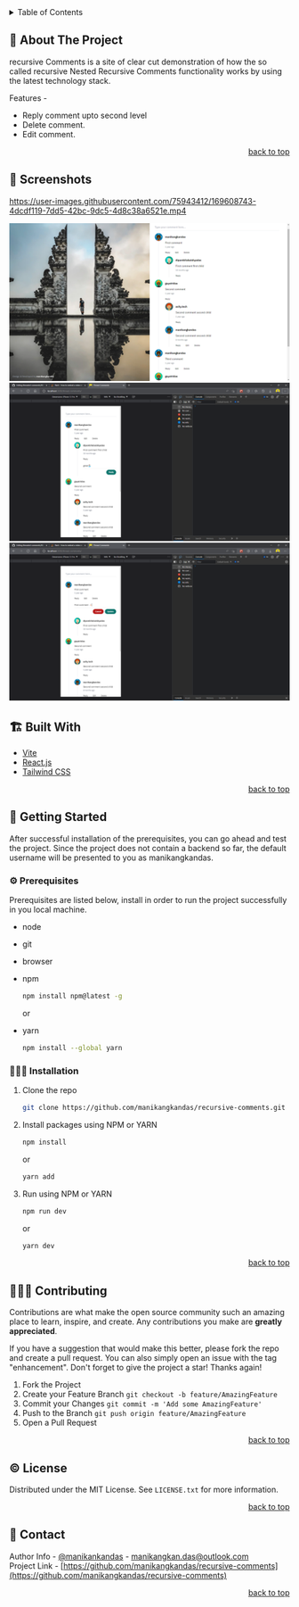 <div id="top"></div>

<!-- TABLE OF CONTENTS -->
<details>
  <summary>Table of Contents</summary>
  <ul>
    <li>
      <a href="https://manikangkandas.github.io/recursive-comments/">View Demo</a>
    </li>
    <li>
      <a href="https://github.com/manikangkandas/recursive-comments/issues">Report Bug</a>
    </li>
    <li>
      <a href="https://github.com/manikangkandas/recursive-comments/issues">Request Feature</a>
    </li>
    <li>
      <a href="#about-the-project">About The Project</a>
      <ul>
        <li><a href="#built-with">Screenshots</a></li>
        <li><a href="#built-with">Built With</a></li>
      </ul>
    </li>
    <li>
      <a href="#getting-started">Getting Started</a>
      <ul>
        <li><a href="#prerequisites">Prerequisites</a></li>
        <li><a href="#installation">Installation</a></li>
      </ul>
    </li>
    <li><a href="#contributing">Contributing</a></li>
    <li><a href="#license">License</a></li>
    <li><a href="#contact">Contact</a></li>
  </ul>
</details>

<!-- ABOUT THE PROJECT -->

## 📢 About The Project

recursive Comments is a site of clear cut demonstration of how the so called recursive Nested Recursive Comments functionality works by using the latest technology stack.

Features -

- Reply comment upto second level
- Delete comment.
- Edit comment.

<p align="right"><a href="#top">back to top</a></p>

## 💉 Screenshots

https://user-images.githubusercontent.com/75943412/169608743-4dcdf119-7dd5-42bc-9dc5-4d8c38a6521e.mp4

![1](readme_assets/1.png)
![2](readme_assets/2.png)
![3](readme_assets/3.png)

## 🏗️ Built With

- [Vite](https://vitejs.dev/)
- [React.js](https://reactjs.org/)
- [Tailwind CSS](https://tailwindcss.com/)

<p align="right"><a href="#top">back to top</a></p>

<!-- GETTING STARTED -->

## 🎊 Getting Started

After successful installation of the prerequisites, you can go ahead and test the project. Since the project does not contain a backend so far, the default username will be presented to you as manikangkandas.

### ⚙️ Prerequisites

Prerequisites are listed below, install in order to run the project successfully in you local machine.
- node
- git
- browser
- npm

  ```sh
  npm install npm@latest -g
  ```
  or

- yarn

  ```sh
  npm install --global yarn
  ```

### 🧑🏻‍🎤 Installation

1. Clone the repo
   ```sh
   git clone https://github.com/manikangkandas/recursive-comments.git
   ```
2. Install packages using NPM or YARN

   ```sh
   npm install
   ```
   or

   ```sh
   yarn add
   ```

3. Run using NPM or YARN

   ```sh
   npm run dev
   ```
   or

   ```sh
   yarn dev
   ```

<p align="right"><a href="#top">back to top</a></p>

<!-- CONTRIBUTING -->

## 💁🏻‍♂️ Contributing

Contributions are what make the open source community such an amazing place to learn, inspire, and create. Any contributions you make are **greatly appreciated**.

If you have a suggestion that would make this better, please fork the repo and create a pull request. You can also simply open an issue with the tag "enhancement".
Don't forget to give the project a star! Thanks again!

1. Fork the Project
2. Create your Feature Branch `git checkout -b feature/AmazingFeature`
3. Commit your Changes `git commit -m 'Add some AmazingFeature'`
4. Push to the Branch `git push origin feature/AmazingFeature`
5. Open a Pull Request

<p align="right"><a href="#top">back to top</a></p>

<!-- LICENSE -->

## ©️ License

Distributed under the MIT License. See `LICENSE.txt` for more information.

<p align="right"><a href="#top">back to top</a></p>

<!-- CONTACT -->

## 🤝 Contact

Author Info - [@manikankandas](https://linkedin.com/in/manikangkandas) - manikangkan.das@outlook.com
<br />
Project Link - [https://github.com/manikangkandas/recursive-comments](https://github.com/manikangkandas/recursive-comments)

<p align="right"><a href="#top">back to top</a></p>
